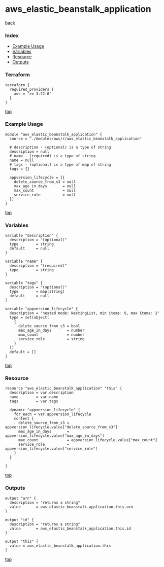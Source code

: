 # aws_elastic_beanstalk_application

[back](../aws.md)

### Index

- [Example Usage](#example-usage)
- [Variables](#variables)
- [Resource](#resource)
- [Outputs](#outputs)

### Terraform

```hcl
terraform {
  required_providers {
    aws = ">= 3.22.0"
  }
}
```

[top](#index)

### Example Usage

```hcl
module "aws_elastic_beanstalk_application" {
  source = "./modules/aws/r/aws_elastic_beanstalk_application"

  # description - (optional) is a type of string
  description = null
  # name - (required) is a type of string
  name = null
  # tags - (optional) is a type of map of string
  tags = {}

  appversion_lifecycle = [{
    delete_source_from_s3 = null
    max_age_in_days       = null
    max_count             = null
    service_role          = null
  }]
}
```

[top](#index)

### Variables

```hcl
variable "description" {
  description = "(optional)"
  type        = string
  default     = null
}

variable "name" {
  description = "(required)"
  type        = string
}

variable "tags" {
  description = "(optional)"
  type        = map(string)
  default     = null
}

variable "appversion_lifecycle" {
  description = "nested mode: NestingList, min items: 0, max items: 1"
  type = set(object(
    {
      delete_source_from_s3 = bool
      max_age_in_days       = number
      max_count             = number
      service_role          = string
    }
  ))
  default = []
}
```

[top](#index)

### Resource

```hcl
resource "aws_elastic_beanstalk_application" "this" {
  description = var.description
  name        = var.name
  tags        = var.tags

  dynamic "appversion_lifecycle" {
    for_each = var.appversion_lifecycle
    content {
      delete_source_from_s3 = appversion_lifecycle.value["delete_source_from_s3"]
      max_age_in_days       = appversion_lifecycle.value["max_age_in_days"]
      max_count             = appversion_lifecycle.value["max_count"]
      service_role          = appversion_lifecycle.value["service_role"]
    }
  }

}
```

[top](#index)

### Outputs

```hcl
output "arn" {
  description = "returns a string"
  value       = aws_elastic_beanstalk_application.this.arn
}

output "id" {
  description = "returns a string"
  value       = aws_elastic_beanstalk_application.this.id
}

output "this" {
  value = aws_elastic_beanstalk_application.this
}
```

[top](#index)